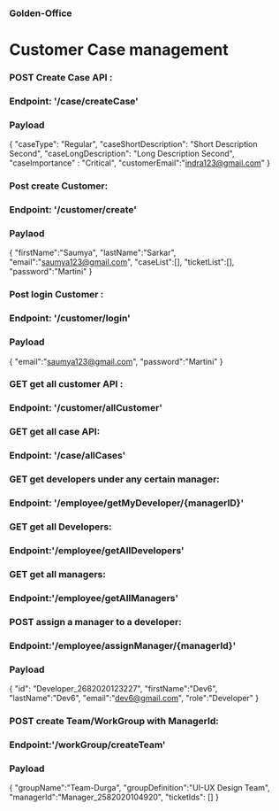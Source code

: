 ### Golden-Office
# Customer Case management

### POST Create Case API : 
### Endpoint: '/case/createCase'
### Payload 

{
    "caseType": "Regular",
    "caseShortDescription": "Short Description Second",
    "caseLongDescription": "Long Description Second",
    "caseImportance" : "Critical",
    "customerEmail":"indra123@gmail.com"
}


### Post create Customer: 
### Endpoint: '/customer/create'
### Paylaod 
{
    "firstName":"Saumya",
    "lastName":"Sarkar",
    "email":"saumya123@gmail.com",
    "caseList":[],
    "ticketList":[],
    "password":"Martini"
}

### Post login Customer : 
### Endpoint: '/customer/login'
### Payload
{
     "email":"saumya123@gmail.com",
     "password":"Martini"
}

### GET get all customer API : 
### Endpoint: '/customer/allCustomer'

### GET get all case API: 
### Endpoint: '/case/allCases'

### GET get developers under any certain manager:
### Endpoint: '/employee/getMyDeveloper/{managerID}'

### GET get all Developers: 
### Endpoint:'/employee/getAllDevelopers'

### GET get all managers: 
### Endpoint:'/employee/getAllManagers'

### POST assign a manager to a developer:
### Endpoint:'/employee/assignManager/{managerId}'
### Payload 
{
    "id": "Developer_2682020123227",
    "firstName":"Dev6",
    "lastName":"Dev6",
    "email":"dev6@gmail.com",
    "role":"Developer"
}

### POST create Team/WorkGroup with ManagerId:
### Endpoint:'/workGroup/createTeam'
### Payload 
{
    "groupName":"Team-Durga",
    "groupDefinition":"UI-UX Design Team",
    "managerId":"Manager_2582020104920",
    "ticketIds": []
}
